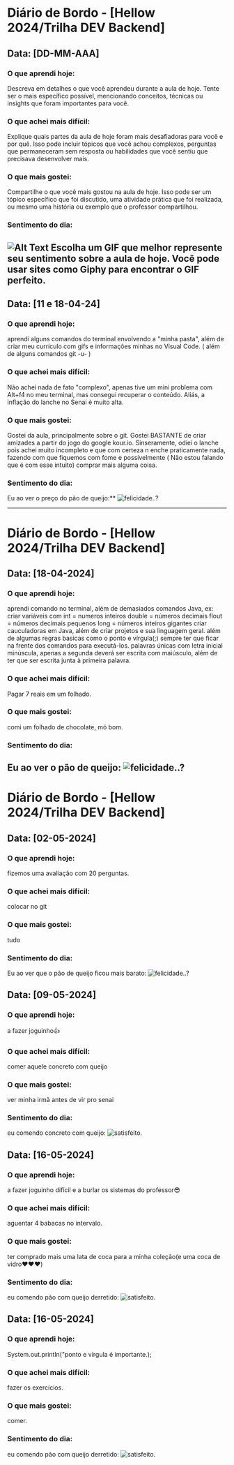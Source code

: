 # Diário de Bordo - [Hellow 2024/Trilha DEV Backend]

## Data: [DD-MM-AAA]

### O que aprendi hoje:
Descreva em detalhes o que você aprendeu durante a aula de hoje. Tente ser o mais específico possível, mencionando conceitos, técnicas ou insights que foram importantes para você.

### O que achei mais difícil:
Explique quais partes da aula de hoje foram mais desafiadoras para você e por quê. Isso pode incluir tópicos que você achou complexos, perguntas que permaneceram sem resposta ou habilidades que você sentiu que precisava desenvolver mais.

### O que mais gostei:
Compartilhe o que você mais gostou na aula de hoje. Isso pode ser um tópico específico que foi discutido, uma atividade prática que foi realizada, ou mesmo uma história ou exemplo que o professor compartilhou.

### Sentimento do dia:
![Alt Text](URL_DO_GIF)
Escolha um GIF que melhor represente seu sentimento sobre a aula de hoje. Você pode usar sites como Giphy para encontrar o GIF perfeito.
---

## Data: [11 e 18-04-24]

### O que aprendi hoje:
aprendi alguns comandos do terminal envolvendo a "minha pasta", além de criar meu currículo com gifs e informações minhas no Visual Code. ( além de alguns comandos git -u- ) 

### O que achei mais difícil:
Não achei nada de fato "complexo", apenas tive um mini problema com Alt+f4 no meu terminal, mas consegui recuperar o conteúdo. Aliás, a inflação do lanche no Senai é muito alta.

### O que mais gostei:
Gostei da aula, principalmente sobre o git. Gostei BASTANTE de criar amizades a partir do jogo do google kour.io. Sinseramente, odiei o lanche pois achei muito incompleto e que com certeza n enche praticamente nada, fazendo com que fiquemos com fome e possívelmente ( Não estou falando que é com esse intuito) comprar mais alguma coisa.

### Sentimento do dia:
Eu ao ver o preço do pão de queijo:**
![felicidade..?](https://media.tenor.com/z0X6U7McZPcAAAAM/bye-im-out.gif)


---
# Diário de Bordo - [Hellow 2024/Trilha DEV Backend]

## Data: [18-04-2024]

### O que aprendi hoje:
aprendi comando no terminal, além de demasiados comandos Java, ex: criar variáveis com int = numeros inteiros
double = números decimais
flout = números decimais pequenos
long = números inteiros gigantes
criar cauculadoras em Java, além de criar projetos e sua linguagem geral.
além de algumas regras basicas como o ponto e vírgula(;) sempre ter que ficar na frente dos comandos para executá-los. 
palavras únicas com letra inicial minúscula, apenas a segunda deverá ser escrita com maiúsculo, além de ter que ser escrita junta à primeira palavra.


### O que achei mais difícil:
Pagar 7 reais em um folhado.

### O que mais gostei:
comi um folhado de chocolate, mó bom.

### Sentimento do dia:
Eu ao ver o pão de queijo:
![felicidade..?](https://media0.giphy.com/media/v1.Y2lkPTc5MGI3NjExdWg0MjI1b3BnOWxyMHZ5dnU3amZmZWtvc2FzMmNteHVjNzUzcHF0biZlcD12MV9pbnRlcm5hbF9naWZfYnlfaWQmY3Q9Zw/kZFnMLCv4LTXPiMgTQ/giphy.gif)
---

# Diário de Bordo - [Hellow 2024/Trilha DEV Backend]

## Data: [02-05-2024]

### O que aprendi hoje:
fizemos uma avaliação com 20 perguntas.


### O que achei mais difícil:
colocar no git

### O que mais gostei:
tudo

### Sentimento do dia:
Eu ao ver que o pão de queijo ficou mais barato:
![felicidade..?](https://media0.giphy.com/media/v1.Y2lkPTc5MGI3NjExdWg0MjI1b3BnOWxyMHZ5dnU3amZmZWtvc2FzMmNteHVjNzUzcHF0biZlcD12MV9pbnRlcm5hbF9naWZfYnlfaWQmY3Q9Zw/kZFnMLCv4LTXPiMgTQ/giphy.gif)

## Data: [09-05-2024]

### O que aprendi hoje:
a fazer joguinho👍


### O que achei mais difícil:
comer aquele concreto com queijo

### O que mais gostei:
ver minha irmã antes de vir pro senai

### Sentimento do dia:
eu comendo concreto com queijo:
![satisfeito.](https://media0.giphy.com/media/v1.Y2lkPTc5MGI3NjExcHZvNm0wZXZoYTkwcXgzb3l5dGs4bG83YXl5NnBnYm1hcGFjMTBxbyZlcD12MV9pbnRlcm5hbF9naWZfYnlfaWQmY3Q9Zw/YZyn5FlDj8O5O/giphy.gif)

## Data: [16-05-2024]

### O que aprendi hoje:
a fazer joguinho difícil e a burlar os sistemas do professor😎


### O que achei mais difícil:
aguentar 4 babacas no intervalo.

### O que mais gostei:
ter comprado mais uma lata de coca para a minha coleção(e uma coca de vidro❤️❤️❤️)

### Sentimento do dia:
eu comendo pão com queijo derretido:
![satisfeito.](https://media3.giphy.com/media/v1.Y2lkPTc5MGI3NjExcDh1dHMyeTd3NXk5MXphYTNjMWVkbmR1ZDFkcG80bWJiazQwZTk0ZCZlcD12MV9pbnRlcm5hbF9naWZfYnlfaWQmY3Q9Zw/3osxY7eI6enqNBo2mQ/giphy.gif)

## Data: [16-05-2024]

### O que aprendi hoje:
System.out.println("ponto e vírgula é importante.);


### O que achei mais difícil:
fazer os exercícios.

### O que mais gostei:
comer.

### Sentimento do dia:
eu comendo pão com queijo derretido:
![satisfeito.](https://media3.giphy.com/media/v1.Y2lkPTc5MGI3NjExcDh1dHMyeTd3NXk5MXphYTNjMWVkbmR1ZDFkcG80bWJiazQwZTk0ZCZlcD12MV9pbnRlcm5hbF9naWZfYnlfaWQmY3Q9Zw/3osxY7eI6enqNBo2mQ/giphy.gif)